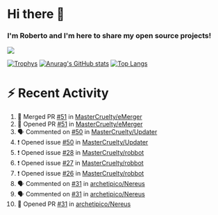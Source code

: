 # Hi there 👋
### I'm Roberto and I'm here to share my open source projects!

<img src="https://komarev.com/ghpvc/?username=mastercruelty&label=Profile views&color=0e75b6"><br>

[![Trophys](https://github-profile-trophy.vercel.app/?username=mastercruelty)](https://github.com/ryo-ma/github-profile-trophy)
[![Anurag's GitHub stats](https://github-readme-stats.vercel.app/api?username=mastercruelty&show_icons=true&theme=tokyonight)](https://github.com/anuraghazra/github-readme-stats)
[![Top Langs](https://github-readme-stats.vercel.app/api/top-langs/?username=mastercruelty&layout=compact)](https://github.com/anuraghazra/github-readme-stats)

# :zap: Recent Activity
<!--START_SECTION:activity-->
1. 🎉 Merged PR [#51](https://github.com/MasterCruelty/eMerger/pull/51) in [MasterCruelty/eMerger](https://github.com/MasterCruelty/eMerger)
2. 💪 Opened PR [#51](https://github.com/MasterCruelty/eMerger/pull/51) in [MasterCruelty/eMerger](https://github.com/MasterCruelty/eMerger)
3. 🗣 Commented on [#50](https://github.com/MasterCruelty/Updater/issues/50) in [MasterCruelty/Updater](https://github.com/MasterCruelty/Updater)
4. ❗️ Opened issue [#50](https://github.com/MasterCruelty/Updater/issues/50) in [MasterCruelty/Updater](https://github.com/MasterCruelty/Updater)
5. ❗️ Opened issue [#28](https://github.com/MasterCruelty/robbot/issues/28) in [MasterCruelty/robbot](https://github.com/MasterCruelty/robbot)
6. ❗️ Opened issue [#27](https://github.com/MasterCruelty/robbot/issues/27) in [MasterCruelty/robbot](https://github.com/MasterCruelty/robbot)
7. ❗️ Opened issue [#26](https://github.com/MasterCruelty/robbot/issues/26) in [MasterCruelty/robbot](https://github.com/MasterCruelty/robbot)
8. 🗣 Commented on [#31](https://github.com/archetipico/Nereus/issues/31) in [archetipico/Nereus](https://github.com/archetipico/Nereus)
9. 🗣 Commented on [#31](https://github.com/archetipico/Nereus/issues/31) in [archetipico/Nereus](https://github.com/archetipico/Nereus)
10. 💪 Opened PR [#31](https://github.com/archetipico/Nereus/pull/31) in [archetipico/Nereus](https://github.com/archetipico/Nereus)
<!--END_SECTION:activity-->

